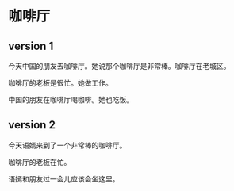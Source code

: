 咖啡厅
======


## version 1  
今天中国的朋友去咖啡厅。她说那个咖啡厅是非常棒。咖啡厅在老城区。


咖啡厅的老板是很忙。她做工作。


中国的朋友在咖啡厅喝咖啡。她也吃饭。


## version 2  
今天语嫣来到了一个非常棒的咖啡厅。


咖啡厅的老板在忙。


语嫣和朋友过一会儿应该会坐这里。
